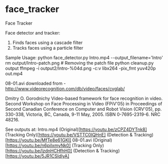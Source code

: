 # face_tracker
Face Tracker

Face detector and tracker:
1. Finds faces using a cascade filter
2. Tracks faces using a particle filter

Sample Usage:
python face_detector.py Intro.mp4 --output_filename='Intro'
rm output/Intro-patch.png # Removing the patch file
python cleanup.py output
ffmpeg -i output2/Intro-%04d.png -c:v libx264 -pix_fmt yuv420p out.mp4

08-01.avi downloaded from - http://www.videorecognition.com/db/video/faces/cvglab/

Dmitry O. Gorodnichy  Video-based framework for face recognition in video. 
Second Workshop on Face Processing in Video (FPiV'05) in Proceedings of Second Canadian Conference on Computer and Robot Vision (CRV'05), pp. 330-338, Victoria, BC, Canada, 9-11 May, 2005. ISBN 0-7695-2319-6. NRC 48216.

See outputs at:
Intro.mp4
(Original)[https://youtu.be/zCPZ4DYTnk8]
(Tracking Only)[https://youtu.be/VSTTC0IQHnE]
(Detection & Tracking)[https://youtu.be/MfTe8e61GKI]
08-01.avi
(Original)[https://youtu.be/n6piIxmyNk0]
(Tracking Only)[https://youtu.be/lzdnHCHfhH0]
(Detection & Tracking)[https://youtu.be/5JR1CSldIyA]
